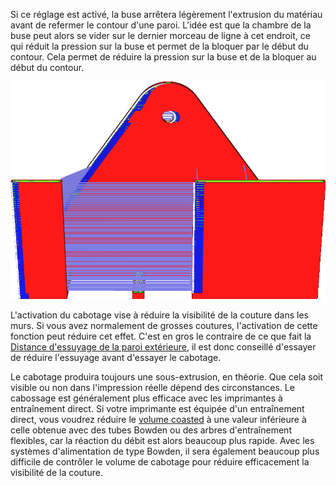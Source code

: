 Si ce réglage est activé, la buse arrêtera légèrement l'extrusion du matériau avant de refermer le contour d'une paroi. L'idée est que la chambre de la buse peut alors se vider sur le dernier morceau de ligne à cet endroit, ce qui réduit la pression sur la buse et permet de la bloquer par le début du contour. Cela permet de réduire la pression sur la buse et de la bloquer au début du contour.

![En vue par couches, la couture est facile à voir si le cabotage est activé, car il y a alors un mouvement de déplacement](../../../articles/images/coasting_enable.png)

L'activation du cabotage vise à réduire la visibilité de la couture dans les murs. Si vous avez normalement de grosses coutures, l'activation de cette fonction peut réduire cet effet. C'est en gros le contraire de ce que fait la [Distance d'essuyage de la paroi extérieure](../shell/wall_0_wipe_dist.md), il est donc conseillé d'essayer de réduire l'essuyage avant d'essayer le cabotage.

Le cabotage produira toujours une sous-extrusion, en théorie. Que cela soit visible ou non dans l'impression réelle dépend des circonstances. Le cabossage est généralement plus efficace avec les imprimantes à entraînement direct. Si votre imprimante est équipée d'un entraînement direct, vous voudrez réduire le [volume coasted](coasting_volume.md) à une valeur inférieure à celle obtenue avec des tubes Bowden ou des arbres d'entraînement flexibles, car la réaction du débit est alors beaucoup plus rapide. Avec les systèmes d'alimentation de type Bowden, il sera également beaucoup plus difficile de contrôler le volume de cabotage pour réduire efficacement la visibilité de la couture.
